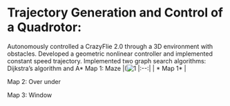 # Trajectory Generation and Control of a Quadrotor: 
Autonomously controlled a CrazyFlie 2.0 through a 3D environment with obstacles. 
Developed a geometric nonlinear controller and implemented constant speed trajectory. Implemented two graph search algorithms: Dijkstra’s algorithm and A*
Map 1: Maze
|(![1](https://user-images.githubusercontent.com/68454938/223790594-39cf6b09-594a-4c5c-aca1-1b4c291b5cb7.png)
|:--:| 
| * Map 1* |

Map 2: Over under

Map 3: Window


